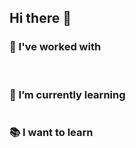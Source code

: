 ## Hi there 👋

### 🔭 I've worked with 

<p align="left">
    <img src="https://img.shields.io/badge/Python-3776AB?style=for-the-badge&logo=python&logoColor=white" alt="">
    <img src="https://img.shields.io/badge/C%2B%2B-00599C?style=for-the-badge&logo=c%2B%2B&logoColor=white" alt="">
    <img src="https://img.shields.io/badge/HTML5-E34F26?style=for-the-badge&logo=html5&logoColor=white" alt="">
    <img src="https://img.shields.io/badge/Java-ED8B00?style=for-the-badge&logo=openjdk&logoColor=white" alt="">
    <img src="https://img.shields.io/badge/Docker-2496ED?style=for-the-badge&logo=docker&logoColor=white" alt="">
    
</p>

### 🌱 I’m currently learning

<p align="left">
    <img src="https://img.shields.io/badge/MySQL-00000F?style=for-the-badge&logo=mysql&logoColor=white" alt="">   
</p>

### 📚 I want to learn

<p align="left">
    <img src="https://img.shields.io/badge/Unity-100000?style=for-the-badge&logo=unity&logoColor=white" alt="">   
</p>

<!--
**sabrizzs/sabrizzs** is a ✨ _special_ ✨ repository because its `README.md` (this file) appears on your GitHub profile.

Here are some ideas to get you started:

- 🔭 I’m currently working on ...
- 🌱 I’m currently learning ...
- 👯 I’m looking to collaborate on ...
- 🤔 I’m looking for help with ...
- 💬 Ask me about ...
- 📫 How to reach me: ...
- 😄 Pronouns: ...
- ⚡ Fun fact: ...
-->
